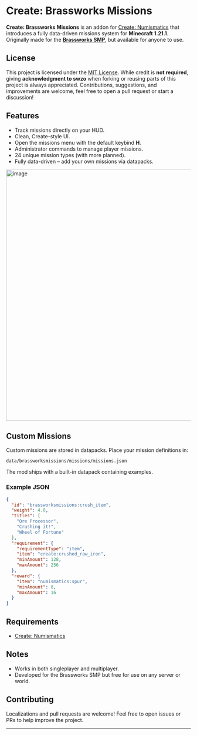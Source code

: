 # Create: Brassworks Missions

**Create: Brassworks Missions** is an addon for [Create: Numismatics](https://modrinth.com/mod/create-numismatics) that introduces a fully data-driven missions system for **Minecraft 1.21.1**.  
Originally made for the [**Brassworks SMP**](https://modrinth.com/modpack/brassworks-smp-modpack), but available for anyone to use.

## License

This project is licensed under the [MIT License](./LICENSE).
While credit is **not required**, giving **acknowledgment to swzo** when forking or reusing parts of this project is always appreciated.
Contributions, suggestions, and improvements are welcome, feel free to open a pull request or start a discussion!

## Features
- Track missions directly on your HUD.  
- Clean, Create-style UI.  
- Open the missions menu with the default keybind **H**.  
- Administrator commands to manage player missions.  
- 24 unique mission types (with more planned).  
- Fully data-driven – add your own missions via datapacks.  

<img width="1408" height="683" alt="image" src="https://github.com/user-attachments/assets/4ae53084-d48a-4847-81cf-da010cfdcfa6" />


## Custom Missions
Custom missions are stored in datapacks. Place your mission definitions in:

```
data/brassworksmissions/missions/missions.json
```

The mod ships with a built-in datapack containing examples.  

### Example JSON
```json
{
  "id": "brassworksmissions:crush_item",
  "weight": 4.0,
  "titles": [
    "Ore Processor",
    "Crushing it!",
    "Wheel of Fortune"
  ],
  "requirement": {
    "requirementType": "item",
    "item": "create:crushed_raw_iron",
    "minAmount": 128,
    "maxAmount": 256
  },
  "reward": {
    "item": "numismatics:spur",
    "minAmount": 8,
    "maxAmount": 16
  }
}
```

## Requirements
- [Create: Numismatics](https://modrinth.com/mod/create-numismatics)  

## Notes
- Works in both singleplayer and multiplayer.  
- Developed for the Brassworks SMP but free for use on any server or world.  

## Contributing
Localizations and pull requests are welcome! Feel free to open issues or PRs to help improve the project.  

---
